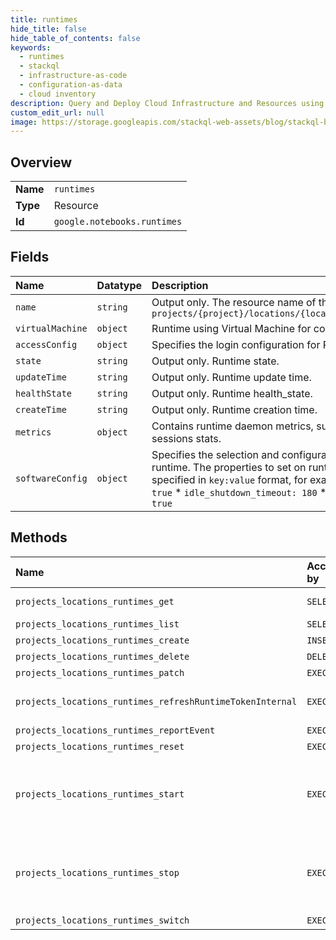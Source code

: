 ```yaml
---
title: runtimes
hide_title: false
hide_table_of_contents: false
keywords:
  - runtimes
  - stackql
  - infrastructure-as-code
  - configuration-as-data
  - cloud inventory
description: Query and Deploy Cloud Infrastructure and Resources using SQL
custom_edit_url: null
image: https://storage.googleapis.com/stackql-web-assets/blog/stackql-blog-post-featured-image.png
---
```

  
    

## Overview
<table><tbody>
<tr><td><b>Name</b></td><td><code>runtimes</code></td></tr>
<tr><td><b>Type</b></td><td>Resource</td></tr>
<tr><td><b>Id</b></td><td><code>google.notebooks.runtimes</code></td></tr>
</tbody></table>

## Fields
| Name | Datatype | Description |
|:-----|:---------|:------------|
| `name` | `string` | Output only. The resource name of the runtime. Format: `projects/{project}/locations/{location}/runtimes/{runtimeId}` |
| `virtualMachine` | `object` | Runtime using Virtual Machine for computing. |
| `accessConfig` | `object` | Specifies the login configuration for Runtime |
| `state` | `string` | Output only. Runtime state. |
| `updateTime` | `string` | Output only. Runtime update time. |
| `healthState` | `string` | Output only. Runtime health_state. |
| `createTime` | `string` | Output only. Runtime creation time. |
| `metrics` | `object` | Contains runtime daemon metrics, such as OS and kernels and sessions stats. |
| `softwareConfig` | `object` | Specifies the selection and configuration of software inside the runtime. The properties to set on runtime. Properties keys are specified in `key:value` format, for example: * `idle_shutdown: true` * `idle_shutdown_timeout: 180` * `enable_health_monitoring: true` |
## Methods
| Name | Accessible by | Required Params | Description |
|:-----|:--------------|:----------------|:------------|
| `projects_locations_runtimes_get` | `SELECT` | `name` | Gets details of a single Runtime. The location must be a regional endpoint rather than zonal. |
| `projects_locations_runtimes_list` | `SELECT` | `parent` | Lists Runtimes in a given project and location. |
| `projects_locations_runtimes_create` | `INSERT` | `parent` | Creates a new Runtime in a given project and location. |
| `projects_locations_runtimes_delete` | `DELETE` | `name` | Deletes a single Runtime. |
| `projects_locations_runtimes_patch` | `EXEC` | `name` | Update Notebook Runtime configuration. |
| `projects_locations_runtimes_refreshRuntimeTokenInternal` | `EXEC` | `name` | Gets an access token for the consumer service account that the customer attached to the runtime. Only accessible from the tenant instance. |
| `projects_locations_runtimes_reportEvent` | `EXEC` | `name` | Report and process a runtime event. |
| `projects_locations_runtimes_reset` | `EXEC` | `name` | Resets a Managed Notebook Runtime. |
| `projects_locations_runtimes_start` | `EXEC` | `name` | Starts a Managed Notebook Runtime. Perform "Start" on GPU instances; "Resume" on CPU instances See: https://cloud.google.com/compute/docs/instances/stop-start-instance https://cloud.google.com/compute/docs/instances/suspend-resume-instance |
| `projects_locations_runtimes_stop` | `EXEC` | `name` | Stops a Managed Notebook Runtime. Perform "Stop" on GPU instances; "Suspend" on CPU instances See: https://cloud.google.com/compute/docs/instances/stop-start-instance https://cloud.google.com/compute/docs/instances/suspend-resume-instance |
| `projects_locations_runtimes_switch` | `EXEC` | `name` | Switch a Managed Notebook Runtime. |
